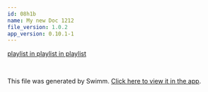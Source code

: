 ```yaml
---
id: 08h1b
name: My new Doc 1212
file_version: 1.0.2
app_version: 0.10.1-1
---
```


[playlist in playlist in playlist](playlist-in-playlist-in-playlist.Go2m5.pl.sw.md)

<br/>

This file was generated by Swimm. [Click here to view it in the app](http://localhost:5000/repos/Z2l0aHViJTNBJTNBc3ItZXh0ZW5zaW9uJTNBJTNBZG91ZWs=/docs/08h1b).